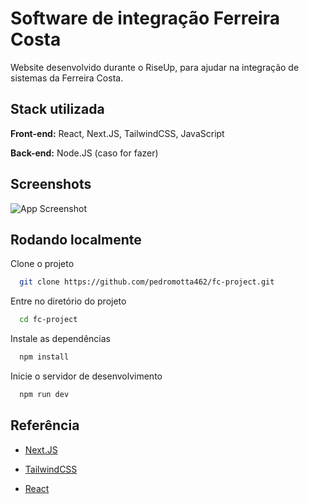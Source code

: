 
# Software de integração Ferreira Costa

Website desenvolvido durante o RiseUp, para ajudar na integração de sistemas da Ferreira Costa.


## Stack utilizada

**Front-end:** React, Next.JS, TailwindCSS, JavaScript

**Back-end:** Node.JS (caso for fazer)


## Screenshots

![App Screenshot](https://i.postimg.cc/DwRbm2Rk/screencapture-localhost-3000-2023-06-01-15-57-05.png)


## Rodando localmente

Clone o projeto

```bash
  git clone https://github.com/pedromotta462/fc-project.git
```

Entre no diretório do projeto

```bash
  cd fc-project
```

Instale as dependências

```bash
  npm install
```

Inicie o servidor de desenvolvimento

```bash
  npm run dev
```
## Referência

 - [Next.JS](https://nextjs.org/docs)

 - [TailwindCSS](https://tailwindui.com/documentation)

 - [React](https://react.dev/reference/react)